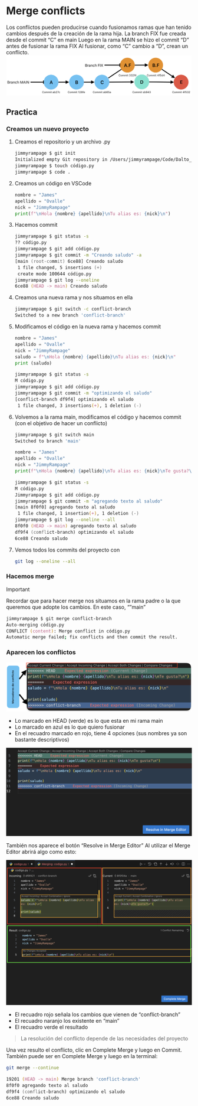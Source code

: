 # Merge conflicts

Los conflictos pueden producirse cuando fusionamos ramas que han tenido cambios después de la creación de la rama hija.
La branch FIX fue creada desde el commit “C” en main
Luego en la rama MAIN se hizo el commit “D” antes de fusionar la rama FIX
Al fusionar, como “C” cambio a “D”, crean un conflicto.
![alt text](img/9.1.png)

## Practica

### Creamos un nuevo proyecto

1. Creamos el repositorio y un archivo .py

    ```zsh
    jimmyrampage $ git init
    Initialized empty Git repository in /Users/jimmyrampage/Code/Dalto_Git/.git/
    jimmyrampage $ touch código.py
    jimmyrampage $ code .
    ```

2. Creamos un código en VSCode

    ```py
    nombre = "James"
    apellido = "Ovalle"
    nick = "JimmyRampage"
    print(f"\nHola {nombre} {apellido}\nTu alias es: {nick}\n")
    ```

3. Hacemos commit

    ```zsh
    jimmyrampage $ git status -s
    ?? código.py
    jimmyrampage $ git add código.py
    jimmyrampage $ git commit -m "Creando saludo" -a
    [main (root-commit) 6ce88] Creando saludo
     1 file changed, 5 insertions (+)
     create mode 100644 código.py
    jimmyrampage $ git log --oneline
    6ce88 (HEAD -> main) Creando saludo
    ```

4. Creamos una nueva rama y nos situamos en ella

    ```zsh
    jimmyrampage $ git switch -c conflict-branch
    Switched to a new branch 'conflict-branch'
    ```

5. Modificamos el código en la nueva rama y hacemos commit

    ```py
    nombre = "James"
    apellido = "Ovalle"
    nick = "JimmyRampage"
    saludo = f"\nHola {nombre} {apellido}\nTu alias es: {nick}\n"
    print (saludo)
    ```

    ```zsh
    jimmyrampage $ git status -s
    M código.py
    jimmyrampage $ git add código.py
    jimmyrampage $ git commit -m "optimizando el saludo"
    [conflict-branch df9f4] optimizando el saludo
     1 file changed, 3 insertions(+), 1 deletion (-)
    ```

6. Volvemos a la rama main, modificamos el código y hacemos commit (con el objetivo de hacer un conflicto)

    ```zsh
    jimmyrampage $ git switch main
    Switched to branch 'main'
    ```

    ```py
    nombre = "James"
    apellido = "Ovalle"
    nick = "JimmyRampage"
    print(f"\nHola {nombre} {apellido}\nTu alias es: {nick}\nTe gusta?\n")
    ```

    ```zsh
    jimmyrampage $ git status -s
    M código.py
    Jimmyrampage $ git add código.py
    jimmyrampage $ git commit -m "agregando texto al saludo"
    [main 8f0f0] agregando texto al saludo
     1 file changed, 1 insertion(+), 1 deletion (-)
    jimmyrampage $ git log --oneline --all
    8f0f0 (HEAD -> main) agregando texto al saludo
    df9f4 (conflict-branch) optimizando el saludo
    6ce88 Creando saludo
    ```

7. Vemos todos los commits del proyecto con

    ```zsh
    git log --oneline --all
    ```

### Hacemos merge

>[!IMPORTANT]
>Recordar que para hacer merge nos situamos en la rama padre o la que queremos que adopte los cambios. En este caso, “”main”

```zsh
jimmyrampage $ git merge conflict-branch
Auto-merging código.py
CONFLICT (content): Merge conflict in código.py
Automatic merge failed; fix conflicts and then commit the result.
```

### Aparecen los conflictos

![alt text](img/9.11.png)

* Lo marcado en HEAD (verde) es lo que esta en mi rama main
* Lo marcado en azul es lo que quiero fusionar
* En el recuadro marcado en rojo, tiene 4 opciones (sus nombres ya son bastante descriptivos)

![alt text](img/9.12.png)

También nos aparece el botón “Resolve in Merge Editor”
Al utilizar el Merge Editor abrirá algo como esto:

![alt text](img/9.13.png)

* El recuadro rojo señala los cambios que vienen de “conflict-branch”
* El recuadro naranjo los existente en “main”
* El recuadro verde el resultado

>La resolución del conflicto depende de las necesidades del proyecto

Una vez resulto el conflicto, clic en Complete Merge y luego en Commit.
También puede ser en Complete Merge y luego en la terminal:

```zsh
git merge --continue
```

```zsh
19201 (HEAD -> main) Merge branch 'conflict-branch'
8f0f0 agregando texto al saludo
df9f4 (conflict-branch) optimizando el saludo
6ce88 Creando saludo
```
